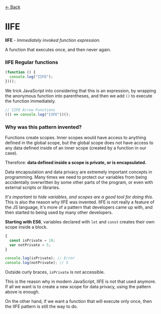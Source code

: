 [&larr; Back](./README.md)

# IIFE

**IIFE** - _Immediately invoked function expression._

A function that executes once, and then never again.

### IIFE Regular functions

```js
(function () {
  console.log("IIFE");
})();
```

We trick JavaScript into considering that this is an expression, by wrapping the anonymous function into parentheses, and then we add `()` to execute the function immediately.

```js
// IIFE Arrow Functions
(() => console.log("IIFE"))();
```

### Why was this pattern invented?

Functions create scopes. Inner scopes would have access to anything defined in the global scope, but the global scope does not have access to any data defined inside of an inner scope (created by a function in our case).

Therefore: **data defined inside a scope is private, or is encapsulated.**

Data encapsulation and data privacy are extremely important concepts in programming. Many times we need to protect our variables from being accidentally overwritten by some other parts of the program, or even with external scripts or libraries.

_It's important to hide variables, and scopes are a good tool for doing this._ This is also the reason why IIFE was invented. IIFE is not really a feature of the JS language, it's more of a pattern that developers came up with, and then started to being used by many other developers.

**Starting with ES6**, variables declared with `let` and `const` creates their own scope inside a block.

```js
{
  const isPrivate = 10;
  var notPrivate = 5;
}

console.log(isPrivate); // Error
console.log(notPrivate); // 5
```

Outside curly braces, `isPrivate` is not accessible.

This is the reason why in modern JavaScript, IIFE is not that used anymore. If all we want is to create a new scope for data privacy, using the pattern above is enough.

On the other hand, if we want a function that will execute only once, then the IIFE pattern is still the way to do.

<br>
